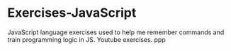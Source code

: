 # Exercises-JavaScript
JavaScript language exercises used to help me remember commands and train programming logic in JS. Youtube exercises. ppp
